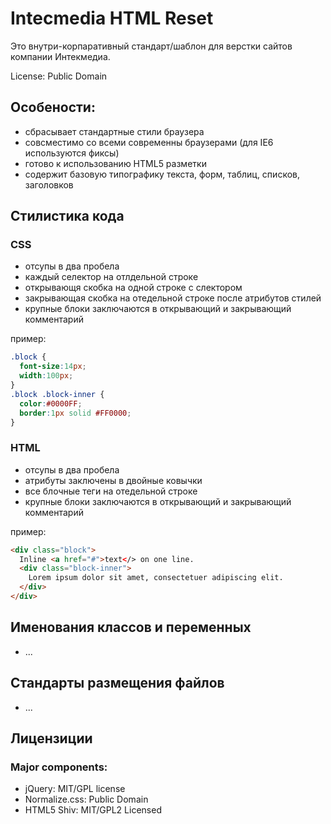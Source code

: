 # Intecmedia HTML Reset

Это внутри-корпаративный стандарт/шаблон для верстки сайтов компании Интекмедиа.

License: Public Domain

## Особености:

* сбрасывает стандартные стили браузера
* совсместимо со всеми современны браузерами (для IE6 используются фиксы)
* готово к использованию HTML5 разметки
* содержит базовую типографику текста, форм, таблиц, списков, заголовков

## Стилистика кода

### CSS

* отсупы в два пробела
* каждый селектор на отлдельной строке
* открывающя скобка на одной строке с слектором
* закрывающая скобка на отедельной строке после атрибутов стилей
* крупные блоки заключаются в открывающий и закрывающий комментарий

пример:

```css
.block {
  font-size:14px;  
  width:100px;  
}
.block .block-inner {
  color:#0000FF;
  border:1px solid #FF0000;
}
```

### HTML

* отсупы в два пробела
* атрибуты заключены в двойные ковычки
* все блочные теги на отедельной строке
* крупные блоки заключаются в открывающий и закрывающий комментарий

пример:

```html
<div class="block">
  Inline <a href="#">text</> on one line.
  <div class="block-inner">
    Lorem ipsum dolor sit amet, consectetuer adipiscing elit.
  </div>
</div>
```

## Именования классов и переменных
* ...

## Стандарты размещения файлов
* ...

## Лицензиции

### Major components:
* jQuery: MIT/GPL license
* Normalize.css: Public Domain
* HTML5 Shiv: MIT/GPL2 Licensed